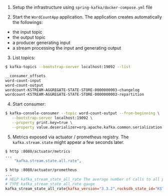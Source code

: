 1. Setup the infrastructure using `spring-kafka/docker-compose.yml` file

2. Start the `WordCountApp` application. The application creates automatically the followings: 
- the input topic
- the output topic
- a producer generating input
- a stream processing the input and generating output

3. List topics:

```bash
$ kafka-topics --bootstrap-server localhost:19092 --list

__consumer_offsets
word-count-input
word-count-output
wordcount-KSTREAM-AGGREGATE-STATE-STORE-0000000003-changelog
wordcount-KSTREAM-AGGREGATE-STATE-STORE-0000000003-repartition
```

4. Start consumer:

```bash
$ kafka-console-consumer --topic word-count-output --from-beginning \
   --bootstrap-server localhost:19092 \
   --property print.key=true \
   --property value.deserializer=org.apache.kafka.common.serialization.LongDeserializer
```

5. Metrics exposed via actuator / prometheus registry. The `kafka.stream.state` might appear a few seconds later.

```bash
$ http :8080/actuator/metrics
...
    "kafka.stream.state.all.rate",
    
$ http :8080/actuator/prometheus
... 
# HELP kafka_stream_state_all_rate The average number of calls to all per second
# TYPE kafka_stream_state_all_rate gauge
kafka_stream_state_all_rate{kafka_version="3.3.2",rocksdb_state_id="KSTREAM-AGGREGATE-STATE-STORE-0000000003",spring_id="defaultKafkaStreamsBuilder",task_id="1_0",thread_id="wordcount-23f9c82c-af39-4b8b-9042-e5afd8ff07c9-StreamThread-1",} 0.0
    
```

